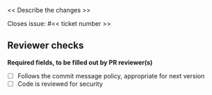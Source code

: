 << Describe the changes >>

Closes issue: #<< ticket number >>

## Reviewer checks

**Required fields, to be filled out by PR reviewer(s)**

- [ ] Follows the commit message policy, appropriate for next version
- [ ] Code is reviewed for security

